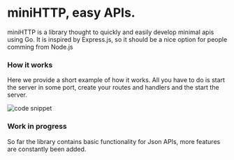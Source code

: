 # miniHTTP, easy APIs.

miniHTTP is a library thought to quickly and easily develop minimal apis using Go. It is inspired by Express.js, so it should be a nice option for people comming from Node.js

### How it works

Here we provide a short example of how it works. All you have to do is start the server in some port, create your routes and handlers and the start the server.

![code snippet]("https://github.com/fmayo96/miniHTTP/blob/main/assets/example.png")

### Work in progress
So far the library contains basic functionality for Json APIs, more features are constantly been added.
